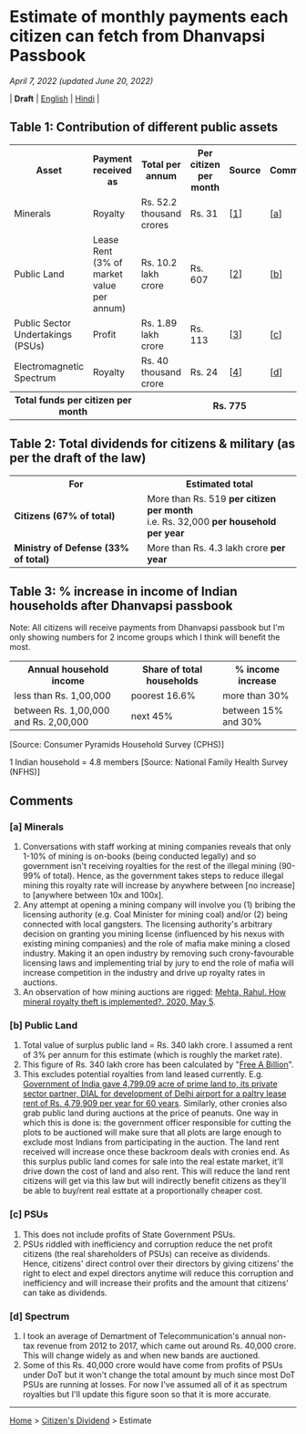 # Estimate of monthly payments each citizen can fetch from Dhanvapsi Passbook

<i>April 7, 2022 (updated June 20, 2022)</i>

| **Draft** | [English](https://vinamrsachdeva.github.io/citizens-dividend/draft) | [Hindi](https://drive.google.com/file/d/1J_s0SaUlHkqmfeVkR15leuaebtXhehIf/view) |

## Table 1: Contribution of different public assets

<table>
  <tr>
    <th>Asset</th>
    <th>Payment received as</th>
    <th>Total per annum</th>
    <th>Per citizen per month</th>
    <th>Source</th>
    <th>Comments</th>
  </tr>
  <tr>
    <td>Minerals</td>
    <td>Royalty</td>
    <td>Rs. 52.2 thousand crores</td>
    <td>Rs. 31</td>
    <td>[<a href="https://www.facebook.com/groups/179774627122206/posts/502769448156054/">1</a>]</td>
    <td>[<a href="https://vinamrsachdeva.github.io/citizens-dividend/estimate#a-minerals">a</a>]</td>
  </tr>
  <tr>
    <td>Public Land</td>
    <td>Lease Rent (3% of market value per annum)</td>
    <td>Rs. 10.2 lakh crore</td>
    <td>Rs. 607</td>
    <td>[<a href="https://wiki.dhanvapasi.com/index.php/Public_Wealth_Wiki#Land">2</a>]</td>
    <td>[<a href="https://vinamrsachdeva.github.io/citizens-dividend/estimate#b-public-land">b</a>]</td>
  </tr>
  <tr>
    <td>Public Sector Undertakings (PSUs)</td>
    <td>Profit</td>
    <td>Rs. 1.89 lakh crore</td>
    <td>Rs. 113</td>
    <td>[<a href="https://www.timesnownews.com/business-economy/companies/profit-of-psus-surges-over-37-to-rs-1-89-lakh-cr-in-fy21-govt-article-90219227">3</a>]</td>
    <td>[<a href="https://vinamrsachdeva.github.io/citizens-dividend/estimate#c-psus">c</a>]</td>
  </tr>
  <tr>
    <td>Electromagnetic Spectrum</td>
    <td>Royalty</td>
    <td>Rs. 40 thousand crore</td>
    <td>Rs. 24</td>
    <td>[<a href="https://dot.gov.in/reports-statistic/2471">4</a>]</td>
    <td>[<a href="https://vinamrsachdeva.github.io/citizens-dividend/estimate#d-spectrum">d</a>]</td>
  </tr>
  <tr>
    <th colspan = "2">Total funds per citizen per month</th>
    <th colspan = "4">Rs. 775</th>
  </tr>
 </table>

## Table 2: Total dividends for citizens & military (as per the draft of the law)
 <table>
  <tr>
    <th>For</th>
    <th>Estimated total</th>
  </tr>
  <tr>
    <td><b>Citizens (67% of total)</b></td>
    <td>More than Rs. 519 <b>per citizen per month</b><br> i.e. Rs. 32,000 <b>per household per year</b></td>
  </tr>
  <tr>
    <td><b>Ministry of Defense (33% of total)</b></td>
    <td>More than Rs. 4.3 lakh crore <b>per year</b></td>
  </tr>
</table>

## Table 3: % increase in income of Indian households after Dhanvapsi passbook

Note: All citizens will receive payments from Dhanvapsi passbook but I'm only showing numbers for 2 income groups which I think will benefit the most.

<table>
  <tr>
    <th>Annual household income</th>
    <th>Share of total households</th>
    <th>% income increase</th>
  </tr>
  <tr>
    <td>less than Rs. 1,00,000</td>
    <td>poorest 16.6%</td>
    <td>more than 30%</td>
  </tr>
  <tr>
    <td>between Rs. 1,00,000 and Rs. 2,00,000</td>
    <td>next 45%</td>
    <td>between 15% and 30%</td>
  </tr>
</table>

[Source: Consumer Pyramids Household Survey (CPHS)]

1 Indian household = 4.8 members [Source: National Family Health Survey (NFHS)]

## Comments

### [a] Minerals

1. Conversations with staff working at mining companies reveals that only 1-10% of mining is on-books (being conducted legally) and so government isn't receiving royalties for the rest of the illegal mining (90-99% of total). Hence, as the government takes steps to reduce illegal mining this royalty rate will increase by anywhere between [no increase] to [anywhere between 10x and 100x].
2. Any attempt at opening a mining company will involve you (1) bribing the licensing authority (e.g. Coal Minister for mining coal) and/or (2) being connected with local gangsters. The licensing authority's arbitrary decision on granting you mining license (influenced by his nexus with existing mining companies) and the role of mafia make mining a closed industry. Making it an open industry by removing such crony-favourable licensing laws and implementing trial by jury to end the role of mafia will increase competition in the industry and drive up royalty rates in auctions.
3. An observation of how mining auctions are rigged: <a href="https://www.facebook.com/mehtarahulc/posts/pfbid022LcaSvhXHChPqyEqb6JThKMKceL3VYtSmqEaTdE6Ghd4Hck87gJUhrmhxCtZzXEDl">Mehta, Rahul. How mineral royalty theft is implemented?. 2020, May 5</a>.

### [b] Public Land

1. Total value of surplus public land = Rs. 340 lakh crore. I assumed a rent of 3% per annum for this estimate (which is roughly the market rate).
2. This figure of Rs. 340 lakh crore has been calculated by "<a href="https://www.zaubacorp.com/company/FREE-A-BILLION-PRIVATE-LIMITED/U72900MH2012PTC226614">Free A Billion</a>".
3. This excludes potential  royalties from land leased currently. E.g. <a href="https://www.indiatoday.in/india/north/story/delhi-airport-land-deal-scam-cag-aviation-ministry-103088-2012-05-23">Government of India gave 4,799.09 acre of prime land to, its private sector partner, DIAL for development of Delhi airport for a paltry lease rent of Rs. 4,79,909 per year for 60 years</a>. Similarly, other cronies also grab public land during auctions at the price of peanuts. One way in which this is done is: the government officer responsible for cutting the plots to be auctioned will make sure that all plots are large enough to exclude most Indians from participating in the auction. The land rent received will increase once these backroom deals with cronies end. As this surplus public land comes for sale into the real estate market, it'll drive down the cost of land and also rent. This will reduce the land rent citizens will get via this law but will indirectly benefit citizens as they'll be able to buy/rent real esttate at a proportionally cheaper cost.

### [c] PSUs

1. This does not include profits of State Government PSUs.
2. PSUs riddled with inefficiency and corruption reduce the net profit citizens (the real shareholders of PSUs) can receive as dividends. Hence, citizens' direct control over their directors by giving citizens' the right to elect and expel directors anytime will reduce this corruption and inefficiency and will increase their profits and the amount that citizens' can take as dividends.

### [d] Spectrum

1. I took an average of Demartment of Telecommunication's annual non-tax revenue from 2012 to 2017, which came out around Rs. 40,000 crore. This will change widely as and when new bands are auctioned.
2. Some of this Rs. 40,000 crore would have come from profits of PSUs under DoT but it won't change the total amount by much since most DoT PSUs are running at losses. For now I've assumed all of it as spectrum royalties but I'll update this figure soon so that it is more accurate.

---

[Home](https://vinamrsachdeva.github.io) > [Citizen's Dividend](https://vinamrsachdeva.github.io/citizens-dividend/) > Estimate
